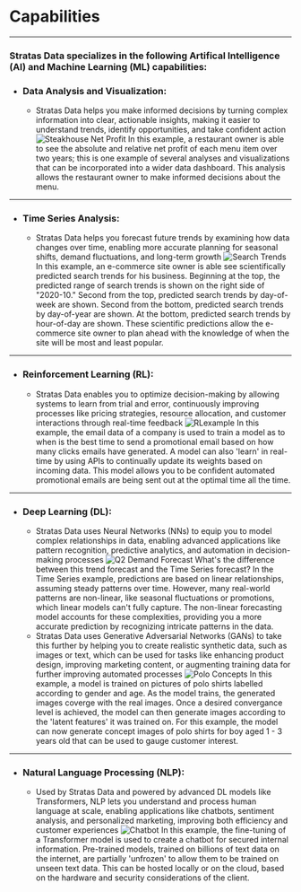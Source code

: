 # Capabilities
---
### Stratas Data specializes in the following Artifical Intelligence (AI) and Machine Learning (ML) capabilities:
- ### Data Analysis and Visualization:
    - Stratas Data helps you make informed decisions by turning complex information into clear, actionable insights, making it easier to understand trends, identify opportunities, and take confident action
![Steakhouse Net Profit](https://github.com/user-attachments/assets/04213c63-e8c2-4ffc-8f54-b96c3f22befa)
In this example, a restaurant owner is able to see the absolute and relative net profit of each menu item over two years; this is one example of several analyses and visualizations that can be incorporated into a wider data dashboard. This analysis allows the restaurant owner to make informed decisions about the menu.
---
- ### Time Series Analysis:
    - Stratas Data helps you forecast future trends by examining how data changes over time, enabling more accurate planning for seasonal shifts, demand fluctuations, and long-term growth
![Search Trends](https://github.com/user-attachments/assets/e672c8e7-4a92-4fa1-80f3-c462414f5946)
In this example, an e-commerce site owner is able see scientifically predicted search trends for his business. Beginning at the top, the predicted range of search trends is shown on the right side of "2020-10." Second from the top, predicted search trends by day-of-week are shown. Second from the bottom, predicted search trends by day-of-year are shown. At the bottom, predicted search trends by hour-of-day are shown. These scientific predictions allow the e-commerce site owner to plan ahead with the knowledge of when the site will be most and least popular.
---
- ### Reinforcement Learning (RL):
    - Stratas Data enables you to optimize decision-making by allowing systems to learn from trial and error, continuously improving processes like pricing strategies, resource allocation, and customer interactions through real-time feedback
![RLexample](https://github.com/user-attachments/assets/c76b6f8c-39b4-4f8d-b113-b9349be55d97)
In this example, the email data of a company is used to train a model as to when is the best time to send a promotional email based on how many clicks emails have generated. A model can also 'learn' in real-time by using APIs to continually update its weights based on incoming data. This model allows you to be confident automated promotional emails are being sent out at the optimal time all the time.
---
- ### Deep Learning (DL):
    - Stratas Data uses Neural Networks (NNs) to equip you to model complex relationships in data, enabling advanced applications like pattern recognition, predictive analytics, and automation in decision-making processes
![Q2 Demand Forecast](https://github.com/user-attachments/assets/78bf0054-6f05-40aa-9316-0e56b7573a84)
What's the difference between this trend forecast and the Time Series forecast? In the Time Series example, predictions are based on linear relationships, assuming steady patterns over time. However, many real-world patterns are non-linear, like seasonal fluctuations or promotions, which linear models can't fully capture. The non-linear forecasting model accounts for these complexities, providing you a more accurate prediction by recognizing intricate patterns in the data.
    - Stratas Data uses Generative Adversarial Networks (GANs) to take this further by helping you to create realistic synthetic data, such as images or text, which can be used for tasks like enhancing product design, improving marketing content, or augmenting training data for further improving automated processes
![Polo Concepts](https://github.com/user-attachments/assets/88c1e06a-294e-4b71-95a1-29085d0672e9)
In this example, a model is trained on pictures of polo shirts labelled according to gender and age. As the model trains, the generated images coverge with the real images. Once a desired convergance level is achieved, the model can then generate images according to the 'latent features' it was trained on. For this example, the model can now generate concept images of polo shirts for boy aged 1 - 3 years old that can be used to gauge customer interest.
---
- ### Natural Language Processing (NLP):
    - Used by Stratas Data and powered by advanced DL models like Transformers, NLP lets you understand and process human language at scale, enabling applications like chatbots, sentiment analysis, and personalized marketing, improving both efficiency and customer experiences
![Chatbot](https://github.com/user-attachments/assets/194a3ffa-1524-4b42-b973-d63b33a0faba)
In this example, the fine-tuning of a Transformer model is used to create a chatbot for secured internal information. Pre-trained models, trained on billions of text data on the internet, are partially 'unfrozen' to allow them to be trained on unseen text data. This can be hosted locally or on the cloud, based on the hardware and security considerations of the client.
